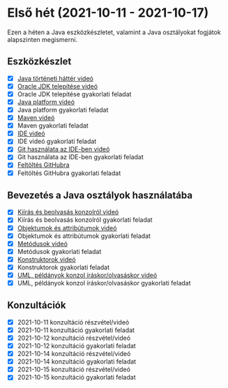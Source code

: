 # Első hét (2021-10-11 - 2021-10-17)

Ezen a héten a Java eszközkészletet, valamint
a Java osztályokat fogjátok alapszinten megismerni.

## Eszközkészlet

- [x] [Java történeti háttér videó](https://e-learning.training360.com/courses/take/java-se-alapok-java-nyelvi-elemek/lessons/10709755-java-torteneti-hatter)
- [x] [Oracle JDK telepítése videó](https://e-learning.training360.com/courses/take/java-se-alapok-java-nyelvi-elemek/lessons/17495660-oracle-jdk-telepitese)
- [x] Oracle JDK telepítése gyakorlati feladat
- [x] [Java platform videó](https://e-learning.training360.com/courses/take/java-se-alapok-java-nyelvi-elemek/lessons/10709636-java-platform)
- [x] Java platform gyakorlati feladat
- [x] [Maven videó](https://e-learning.training360.com/courses/take/java-se-alapok-java-nyelvi-elemek/lessons/10709790-maven)
- [x] Maven gyakorlati feladat
- [x] [IDE videó](https://e-learning.training360.com/courses/take/java-se-alapok-java-nyelvi-elemek/lessons/10709791-ide)
- [x] IDE videó gyakorlati feladat
- [x] [Git használata az IDE-ben videó](https://e-learning.training360.com/courses/take/java-se-alapok-java-nyelvi-elemek/lessons/10709754-git-hasznalata-az-ide-ben)
- [x] Git használata az IDE-ben gyakorlati feladat
- [x] [Feltöltés GitHubra](https://e-learning.training360.com/courses/take/java-se-alapok-java-nyelvi-elemek/lessons/17606463-feltoltes-githubra)
- [x] Feltöltés GitHubra gyakorlati feladat

## Bevezetés a Java osztályok használatába

- [x] [Kiírás és beolvasás konzolról videó](https://e-learning.training360.com/courses/take/java-se-alapok-java-nyelvi-elemek/lessons/10709894-kiiras-es-beolvasas-konzolrol)
- [x] Kiírás és beolvasás konzolról gyakorlati feladat
- [x] [Objektumok és attribútumok videó](https://e-learning.training360.com/courses/take/java-se-alapok-java-nyelvi-elemek/lessons/10709892-objektumok-es-attributumok)
- [x] Objektumok és attribútumok gyakorlati feladat
- [x] [Metódusok videó](https://e-learning.training360.com/courses/take/java-se-alapok-java-nyelvi-elemek/lessons/10709890-metodusok)
- [x] Metódusok gyakorlati feladat
- [x] [Konstruktorok videó](https://e-learning.training360.com/courses/take/java-se-alapok-java-nyelvi-elemek/lessons/10709840-konstruktorok)
- [x] Konstruktorok gyakorlati feladat
- [x] [UML, példányok konzol íráskor/olvasáskor videó](https://e-learning.training360.com/courses/take/java-se-alapok-java-nyelvi-elemek/lessons/10709862-uml-peldanyok-konzol-iraskor-olvasaskor)
- [x] UML, példányok konzol íráskor/olvasáskor gyakorlati feladat

## Konzultációk

- [x] 2021-10-11 konzultáció részvétel/videó
- [x] 2021-10-11 konzultáció gyakorlati feladat
- [x] 2021-10-12 konzultáció részvétel/videó
- [x] 2021-10-12 konzultáció gyakorlati feladat
- [x] 2021-10-14 konzultáció részvétel/videó
- [x] 2021-10-14 konzultáció gyakorlati feladat
- [x] 2021-10-15 konzultáció részvétel/videó
- [x] 2021-10-15 konzultáció gyakorlati feladat
